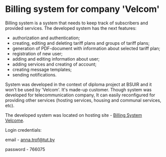 # Billing system for company 'Velcom'

Billing system is a system that needs to keep track of subscribers and provided services.
The developed system has the next features:
* authorization and authentication;
* creating, editing and deleting tariff plans and groups of tariff plans;
* generation of PDF-document with information about selected tariff plan;
* registration of new user;
* adding and editing information about user;
* adding services and creating of account;
* creating message templates;
* sending notifications.

System was developed in the context of diploma project at BSUIR and it won't be used by 'Velcom'. It's made-up customer. Though system was developed for telecommunication company, It can easily reconfigured for providing other services (hosting services, housing and communal services, etc).

The developed system was located on hosting site - [Billing System Velcome](https://velcom-billing-system.000webhostapp.com/).

Login credentials:

email - anna.trof@tut.by

password - 766075
